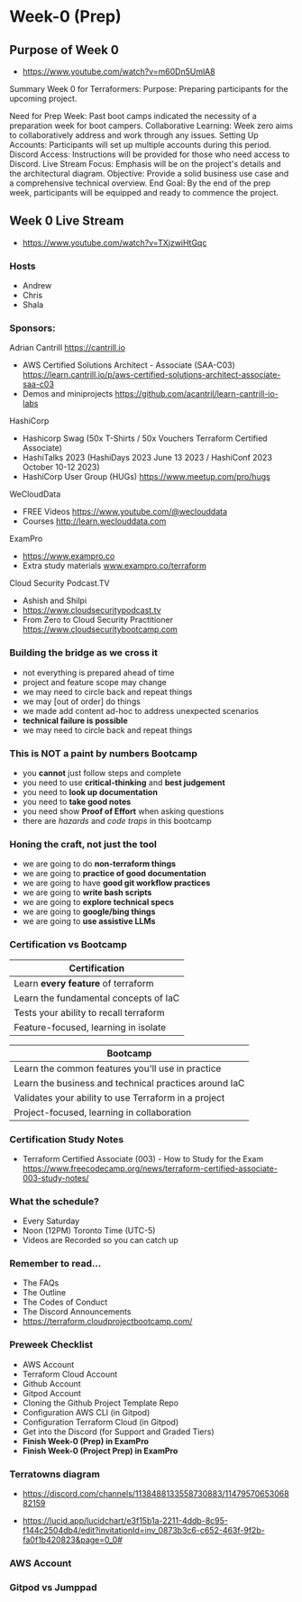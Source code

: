 # Week-0 (Prep)

## Purpose of Week 0

- https://www.youtube.com/watch?v=m60Dn5UmlA8

Summary Week 0 for Terraformers:
Purpose: Preparing participants for the upcoming project.

Need for Prep Week: Past boot camps indicated the necessity of a preparation week for boot campers.
Collaborative Learning: Week zero aims to collaboratively address and work through any issues.
Setting Up Accounts: Participants will set up multiple accounts during this period.
Discord Access: Instructions will be provided for those who need access to Discord.
Live Stream Focus: Emphasis will be on the project's details and the architectural diagram.
Objective: Provide a solid business use case and a comprehensive technical overview.
End Goal: By the end of the prep week, participants will be equipped and ready to commence the project.

## Week 0 Live Stream

- https://www.youtube.com/watch?v=TXjzwiHtGqc

### Hosts
- Andrew
- Chris
- Shala

### Sponsors:

Adrian Cantrill https://cantrill.io
- AWS Certified Solutions Architect - Associate (SAA-C03) https://learn.cantrill.io/p/aws-certified-solutions-architect-associate-saa-c03
- Demos and miniprojects https://github.com/acantril/learn-cantrill-io-labs

HashiCorp
- Hashicorp Swag (50x T-Shirts / 50x Vouchers Terraform Certified Associate)
- HashiTalks 2023 (HashiDays 2023 June 13 2023 / HashiConf 2023 October 10-12 2023)
- HashiCorp User Group (HUGs) https://www.meetup.com/pro/hugs

WeCloudData
- FREE Videos https://www.youtube.com/@weclouddata
- Courses http://learn.weclouddata.com

ExamPro
- https://www.exampro.co
- Extra study materials www.exampro.co/terraform

Cloud Security Podcast.TV
- Ashish and Shilpi
- https://www.cloudsecuritypodcast.tv
- From Zero to Cloud Security Practitioner https://www.cloudsecuritybootcamp.com

### Building the bridge as we cross it

- not everything is prepared ahead of time
- project and feature scope may change
- we may need to circle back and repeat things
- we may [out of order] do things
- we made add content ad-hoc to address unexpected scenarios
- **technical failure is possible**
- we may need to circle back and repeat things

### This is **NOT** a paint by numbers Bootcamp

- you **cannot** just follow steps and complete
- you need to use **critical-thinking** and **best judgement**
- you need to **look up documentation**
- you need to **take good notes**
- you need show **Proof of Effort** when asking questions
- there are *hazards* and *code traps* in this bootcamp

### Honing the craft, not just the tool

- we are going to do **non-terraform things**
- we are going to **practice of good documentation**
- we are going to have **good git workflow practices**
- we are going to **write bash scripts**
- we are going to **explore technical specs**
- we are going to **google/bing things**
- we are going to **use assistive LLMs**

### Certification vs Bootcamp

| Certification |
| ----------- |
| Learn **every feature** of terraform |
| Learn the fundamental concepts of IaC |
| Tests your ability to recall terraform |
| Feature-focused, learning in isolate |

| Bootcamp |
| ----------- |
| Learn the common features you'll use in practice |
| Learn the business and technical practices around IaC |
| Validates your ability to use Terraform in a project |
| Project-focused, learning in collaboration |

### Certification Study Notes

- Terraform Certified Associate (003) - How to Study for the Exam https://www.freecodecamp.org/news/terraform-certified-associate-003-study-notes/

### What the schedule?

- Every Saturday
- Noon (12PM) Toronto Time (UTC-5)
- Videos are Recorded so you can catch up

### Remember to read...

- The FAQs
- The Outline
- The Codes of Conduct
- The Discord Announcements
- https://terraform.cloudprojectbootcamp.com/

### Preweek Checklist

- AWS Account
- Terraform Cloud Account
- Github Account
- Gitpod Account
- Cloning the Github Project Template Repo
- Configuration AWS CLI (in Gitpod)
- Configuration Terraform Cloud (in Gitpod)
- Get into the Discord (for Support and Graded Tiers)
- **Finish Week-0 (Prep) in ExamPro**
- **Finish Week-0 (Project Prep) in ExamPro**

### Terratowns diagram

- https://discord.com/channels/1138488133558730883/1147957065306882159

- https://lucid.app/lucidchart/e3f15b1a-2211-4ddb-8c95-f144c2504db4/edit?invitationId=inv_0873b3c6-c652-463f-9f2b-fa0f1b420823&page=0_0#

### AWS Account

### Gitpod vs Jumppad
















